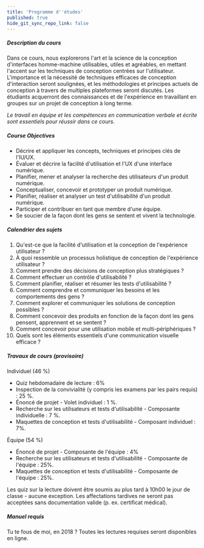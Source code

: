 ```yaml
---
title: 'Programme d''études'
published: true
hide_git_sync_repo_link: false
---
```


##### Description du cours
Dans ce cours, nous explorerons l'art et la science de la conception d'interfaces homme-machine utilisables, utiles et agréables, en mettant l'accent sur les techniques de conception centrées sur l'utilisateur. L'importance et la nécessité de techniques efficaces de conception d'interaction seront soulignées, et les méthodologies et principes actuels de conception à travers de multiples plateformes seront discutés. Les étudiants acquerront des connaissances et de l'expérience en travaillant en groupes sur un projet de conception à long terme.

_Le travail en équipe et les compétences en communication verbale et écrite sont essentiels pour réussir dans ce cours._

##### Course Objectives

* Décrire et appliquer les concepts, techniques et principes clés de l'IU/UX.
* Évaluer et décrire la facilité d'utilisation et l'UX d'une interface numérique.
* Planifier, mener et analyser la recherche des utilisateurs d'un produit numérique.
* Conceptualiser, concevoir et prototyper un produit numérique.
* Planifier, réaliser et analyser un test d'utilisabilité d'un produit numérique.
* Participer et contribuer en tant que membre d'une équipe.
* Se soucier de la façon dont les gens se sentent et vivent la technologie.

##### Calendrier des sujets
1. Qu'est-ce que la facilité d'utilisation et la conception de l'expérience utilisateur ?
1. À quoi ressemble un processus holistique de conception de l'expérience utilisateur ?
1. Comment prendre des décisions de conception plus stratégiques ?
1. Comment effectuer un contrôle d'utilisabilité ?
1. Comment planifier, réaliser et résumer les tests d'utilisabilité ?
1. Comment comprendre et communiquer les besoins et les comportements des gens ?
1. Comment explorer et communiquer les solutions de conception possibles ?
1. Comment concevoir des produits en fonction de la façon dont les gens pensent, apprennent et se sentent ?
1. Comment concevoir pour une utilisation mobile et multi-périphériques ?
1. Quels sont les éléments essentiels d'une communication visuelle efficace ?


##### Travaux de cours (provisoire)
Individuel (46 %)
* Quiz hebdomadaire de lecture : 6%
* Inspection de la convivialité (y compris les examens par les pairs requis) : 25 %.
* Énoncé de projet - Volet individuel : 1 %.
* Recherche sur les utilisateurs et tests d'utilisabilité - Composante individuelle : 7 %.
* Maquettes de conception et tests d'utilisabilité - Composant individuel : 7%.

Équipe (54 %)
* Énoncé de projet - Composante de l'équipe : 4%
* Recherche sur les utilisateurs et tests d'utilisabilité - Composante de l'équipe : 25%.
* Maquettes de conception et tests d'utilisabilité - Composante de l'équipe : 25%.

Les quiz sur la lecture doivent être soumis au plus tard à 10h00 le jour de classe - aucune exception. Les affectations tardives ne seront pas acceptées sans documentation valide (p. ex. certificat médical).

##### Manuel requis
Tu te fous de moi, en 2018 ? Toutes les lectures requises seront disponibles en ligne.   
